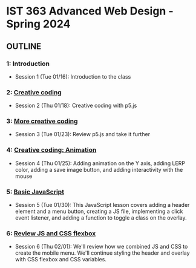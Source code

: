 # IST 363 Advanced Web Design - Spring 2024

## OUTLINE

### 1: Introduction
* Session 1 (Tue 01/16): Introduction to the class

### 2: [Creative coding](02)
* Session 2 (Thu 01/18): Creative coding with p5.js

### 3: [More creative coding](03)
* Session 3 (Tue 01/23): Review p5.js and take it further

### 4: [Creative coding: Animation](04)
* Session 4 (Thu 01/25): Adding animation on the Y axis, adding LERP color, adding a save image button, and adding interactivity with the mouse

### 5: [Basic JavaScript](05)
* Session 5 (Tue 01/30): This JavaScript lesson covers adding a header element and a menu button, creating a JS file, implementing a click event listener, and adding a function to toggle a class on the overlay.

### 6: [Review JS and CSS flexbox](05)
* Session 6 (Thu 02/01): We'll review how we combined JS and CSS to create the mobile menu. We'll continue styling the header and overlay with CSS flexbox and CSS variables.